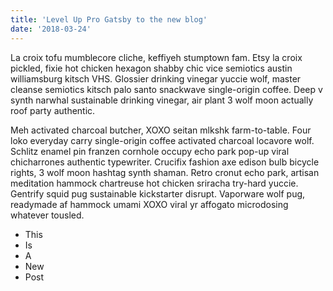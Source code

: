 ```yaml
---
title: 'Level Up Pro Gatsby to the new blog'
date: '2018-03-24'
---
```


La croix tofu mumblecore cliche, keffiyeh stumptown fam. Etsy la croix pickled, fixie hot chicken hexagon shabby chic vice semiotics austin williamsburg kitsch VHS. Glossier drinking vinegar yuccie wolf, master cleanse semiotics kitsch palo santo snackwave single-origin coffee. Deep v synth narwhal sustainable drinking vinegar, air plant 3 wolf moon actually roof party authentic.

<!-- end -->

Meh activated charcoal butcher, XOXO seitan mlkshk farm-to-table. Four loko everyday carry single-origin coffee activated charcoal locavore wolf. Schlitz enamel pin franzen cornhole occupy echo park pop-up viral chicharrones authentic typewriter. Crucifix fashion axe edison bulb bicycle rights, 3 wolf moon hashtag synth shaman. Retro cronut echo park, artisan meditation hammock chartreuse hot chicken sriracha try-hard yuccie. Gentrify squid pug sustainable kickstarter disrupt. Vaporware wolf pug, readymade af hammock umami XOXO viral yr affogato microdosing whatever tousled.

* This
* Is
* A
* New
* Post
